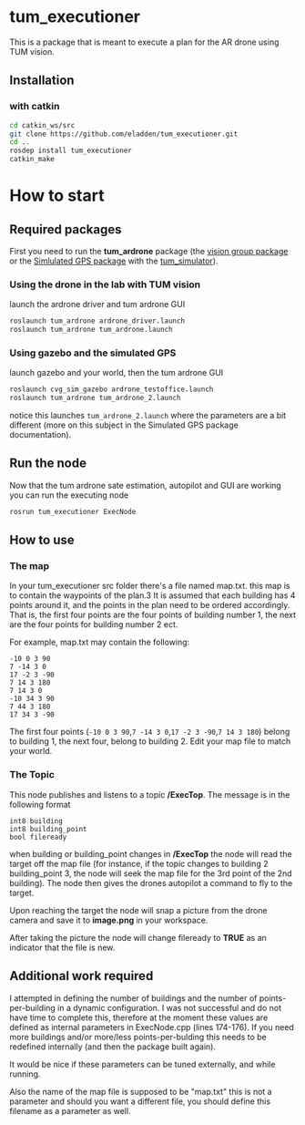 # tum_executioner
This is a package that is meant to execute a plan for the AR drone using TUM vision.

## Installation

### with catkin

``` bash
cd catkin_ws/src
git clone https://github.com/eladden/tum_executioner.git
cd ..
rosdep install tum_executioner
catkin_make
```

# How to start

## Required packages

First you need to run the **tum_ardrone** package (the [vision group package](http://wiki.ros.org/tum_ardrone) or the [Simlulated GPS package](https://github.com/eladden/tum_ardrone_with_SGPS) with the [tum_simulator](https://github.com/dougvk/tum_simulator)).

### Using the drone in the lab with TUM vision

launch the ardrone driver and  tum ardrone GUI

``` bash
roslaunch tum_ardrone ardrone_driver.launch
roslaunch tum_ardrone tum_ardrone.launch
```

### Using gazebo and the simulated GPS

launch gazebo and your world, then the tum ardrone GUI
``` bash
roslaunch cvg_sim_gazebo ardrone_testoffice.launch
roslaunch tum_ardrone tum_ardrone_2.launch
```
notice this launches `tum_ardrone_2.launch` where the parameters are a bit different (more on this subject in the Simulated GPS package documentation).


## Run the node
Now that the tum ardrone sate estimation, autopilot and GUI are working you can run the executing node
``` bash
rosrun tum_executioner ExecNode
```

## How to use

### The map
In your tum_executioner src folder there's a file named map.txt. this map is to contain the waypoints of the plan.3 It is assumed that each building has 4 points around it, and the points in the plan need to be ordered accordingly. That is, the first four points are the four points of building number 1, the next are the four points for building number 2 ect.

For example, map.txt may contain the following:
```
-10 0 3 90
7 -14 3 0
17 -2 3 -90
7 14 3 180
7 14 3 0
-10 34 3 90
7 44 3 180
17 34 3 -90
```
The first four points (``-10 0 3 90``,``7 -14 3 0``,``17 -2 3 -90``,``7 14 3 180``) belong to building 1, the next four, belong to building 2.
Edit your map file to match your world.

### The Topic

This node publishes and listens to a topic **/ExecTop**. The message is in the following format
```
int8 building
int8 building_point
bool fileready
```

when building or building_point changes in **/ExecTop** the node will read the target off the map file (for instance, if the topic changes to building 2  building_point 3, the node will seek the map file for the 3rd point of the 2nd building). The node then gives the drones autopilot a command to fly to the target. 

Upon reaching the target the node will snap a picture from the drone camera and save it to **image.png** in your workspace.

After taking the picture the node will change fileready to **TRUE** as an indicator that the file is new.


## Additional work required 

I attempted in defining the number of buildings and the number of points-per-building in a dynamic configuration. I was not successful and do not have time to complete this, therefore at the moment these values are defined as internal parameters in ExecNode.cpp (lines 174-176). If you need more buildings and/or more/less points-per-bulding this needs to be redefined internally (and then the package built again).

It would be nice if these parameters can be tuned externally, and while running.

Also the name of the map file is supposed to be "map.txt" this is not a parameter and should you want a different file, you should define this filename as a parameter as well.





